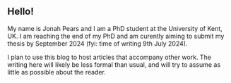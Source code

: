 

## Hello!
My name is Jonah Pears and I am a PhD student at the University of Kent, UK.
I am reaching the end of my PhD and am curently aiming to submit my thesis by September 2024 (fyi: time of writing 9th July 2024).

I plan to use this blog to host articles that accompany other work.
The writing here will likely be less formal than usual, and will try to assume as little as possible about the reader.
